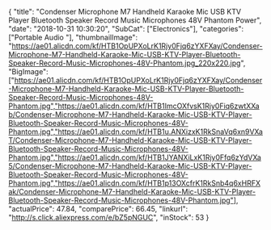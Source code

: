{
	"title": "Condenser Microphone M7 Handheld Karaoke Mic USB KTV Player Bluetooth Speaker Record Music Microphones 48V Phantom Power",
	"date": "2018-10-31 10:30:20",
	"SubCat": ["Electronics"],
	"categories": ["Portable Audio "],
	"thumbnailImage": "https://ae01.alicdn.com/kf/HTB1OpUPXoLrK1Rjy0Fjq6zYXFXay/Condenser-Microphone-M7-Handheld-Karaoke-Mic-USB-KTV-Player-Bluetooth-Speaker-Record-Music-Microphones-48V-Phantom.jpg_220x220.jpg",
	"BigImage": ["https://ae01.alicdn.com/kf/HTB1OpUPXoLrK1Rjy0Fjq6zYXFXay/Condenser-Microphone-M7-Handheld-Karaoke-Mic-USB-KTV-Player-Bluetooth-Speaker-Record-Music-Microphones-48V-Phantom.jpg","https://ae01.alicdn.com/kf/HTB1ImcOXfvsK1Rjy0Fiq6zwtXXab/Condenser-Microphone-M7-Handheld-Karaoke-Mic-USB-KTV-Player-Bluetooth-Speaker-Record-Music-Microphones-48V-Phantom.jpg","https://ae01.alicdn.com/kf/HTB1u.ANXizxK1RkSnaVq6xn9VXaT/Condenser-Microphone-M7-Handheld-Karaoke-Mic-USB-KTV-Player-Bluetooth-Speaker-Record-Music-Microphones-48V-Phantom.jpg","https://ae01.alicdn.com/kf/HTB1JYANXiLxK1Rjy0Ffq6zYdVXa5/Condenser-Microphone-M7-Handheld-Karaoke-Mic-USB-KTV-Player-Bluetooth-Speaker-Record-Music-Microphones-48V-Phantom.jpg","https://ae01.alicdn.com/kf/HTB1p13OXcfrK1RkSnb4q6xHRFXak/Condenser-Microphone-M7-Handheld-Karaoke-Mic-USB-KTV-Player-Bluetooth-Speaker-Record-Music-Microphones-48V-Phantom.jpg"],
	"actualPrice": 47.84,
	"comparePrice": 66.45,
	"linkurl": "http://s.click.aliexpress.com/e/bZ5pNGUC",
	"inStock": 53
}
